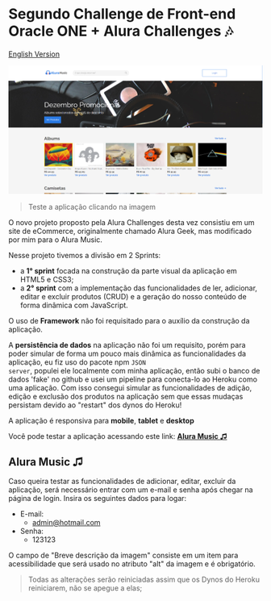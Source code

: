 # Segundo Challenge de Front-end Oracle ONE + Alura Challenges :notes:
[English Version](#englishVersion)

[![Alura Geek](img/Alura-Music-Capa.png)](https://rafaeldasilvaperes.github.io/Segundo-Challenge-FrontEnd-OracleONE-Alura/index.html)

> Teste a aplicação clicando na imagem

O novo projeto proposto pela Alura Challenges desta vez consistiu em um site de eCommerce, originalmente chamado Alura Geek, mas modificado por mim para o Alura Music. 

Nesse projeto tivemos a divisão em 2 Sprints:
- a <strong>1° sprint</strong> focada na construção da parte visual da aplicação em HTML5 e CSS3;
- a <strong>2° sprint</strong> com a implementação das funcionalidades de ler, adicionar, editar e excluir produtos (CRUD) e a geração do nosso conteúdo de forma dinâmica com JavaScript.

O uso de <strong>Framework</strong> não foi requisitado para o auxílio da construção da aplicação.

A <strong>persistência de dados</strong> na aplicação não foi um requisito, porém para poder simular de forma um pouco mais dinâmica as funcionalidades da aplicação, eu fiz uso do pacote npm <code>JSON server</code>, populei ele localmente com minha aplicação, então subi o banco de dados 'fake' no github e usei um pipeline para conecta-lo ao Heroku como uma aplicação. Com isso consegui simular as funcionalidades de adição, edição e exclusão dos produtos na aplicação sem que essas mudaças persistam devido ao "restart" dos dynos do Heroku!

A aplicação é responsiva para <strong>mobile</strong>, <strong>tablet</strong> e <strong>desktop</strong>

Você pode testar a aplicação acessando este link: <a href="https://rafaeldasilvaperes.github.io/Segundo-Challenge-FrontEnd-OracleONE-Alura/" target="_blank"><strong>Alura Music ♫</strong></a>

## Alura Music ♫

Caso queira testar as funcionalidades de adicionar, editar, excluir da aplicação, será necessário entrar com um e-mail e senha após chegar na página de login. Insira os seguintes dados para logar:

- E-mail:
  - admin@hotmail.com
- Senha:
  - 123123

O campo de "Breve descrição da imagem" consiste em um item para acessibilidade que será usado no atributo "alt" da imagem e é obrigatório.

>Todas as alterações serão reiniciadas assim que os Dynos do Heroku reiniciarem, não se apegue a elas;